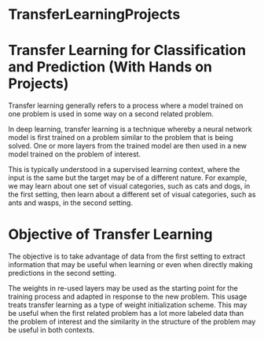 # TransferLearningProjects
# Transfer Learning for Classification and Prediction (With Hands on Projects)

Transfer learning generally refers to a process where a model trained on one problem is used in some way on a second related problem.

In deep learning, transfer learning is a technique whereby a neural network model is first trained on a problem similar to the problem that is being solved. One or more layers from the trained model are then used in a new model trained on the problem of interest.

This is typically understood in a supervised learning context, where the input is the same but the target may be of a different nature.
For example, we may learn about one set of visual categories, such as cats and dogs, in the first setting, then learn about a different set of visual categories, such as ants and wasps, in the second setting.

# Objective of Transfer Learning

The objective is to take advantage of data from the first setting to extract information that may be useful when learning or even when directly making predictions in the second setting.

The weights in re-used layers may be used as the starting point for the training process and adapted in response to the new problem. This usage treats transfer learning as a type of weight initialization scheme. This may be useful when the first related problem has a lot more labeled data than the problem of interest and the similarity in the structure of the problem may be useful in both contexts.
